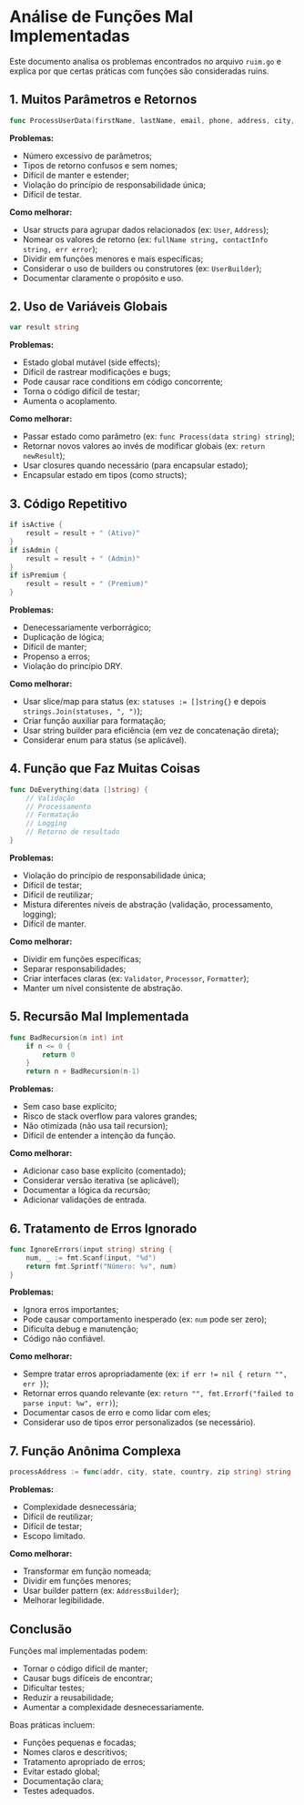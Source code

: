 # Análise de Funções Mal Implementadas

Este documento analisa os problemas encontrados no arquivo `ruim.go` e explica por que certas práticas com funções são consideradas ruins.

## 1. Muitos Parâmetros e Retornos
```go
func ProcessUserData(firstName, lastName, email, phone, address, city, state, country, zipCode string, age int, isActive, isAdmin, isPremium bool) (string, string, error, bool, int)
```
**Problemas:**
- Número excessivo de parâmetros;
- Tipos de retorno confusos e sem nomes;
- Difícil de manter e estender;
- Violação do princípio de responsabilidade única;
- Difícil de testar.

**Como melhorar:**
- Usar structs para agrupar dados relacionados (ex: `User`, `Address`);
- Nomear os valores de retorno (ex: `fullName string, contactInfo string, err error`);
- Dividir em funções menores e mais específicas;
- Considerar o uso de builders ou construtores (ex: `UserBuilder`);
- Documentar claramente o propósito e uso.

## 2. Uso de Variáveis Globais
```go
var result string
```
**Problemas:**
- Estado global mutável (side effects);
- Difícil de rastrear modificações e bugs;
- Pode causar race conditions em código concorrente;
- Torna o código difícil de testar;
- Aumenta o acoplamento.

**Como melhorar:**
- Passar estado como parâmetro (ex: `func Process(data string) string`);
- Retornar novos valores ao invés de modificar globais (ex: `return newResult`);
- Usar closures quando necessário (para encapsular estado);
- Encapsular estado em tipos (como structs);

## 3. Código Repetitivo
```go
if isActive {
    result = result + " (Ativo)"
}
if isAdmin {
    result = result + " (Admin)"
}
if isPremium {
    result = result + " (Premium)"
}
```
**Problemas:**
- Denecessariamente verborrágico;
- Duplicação de lógica;
- Difícil de manter;
- Propenso a erros;
- Violação do princípio DRY.

**Como melhorar:**
- Usar slice/map para status (ex: `statuses := []string{}` e depois `strings.Join(statuses, ", ")`);
- Criar função auxiliar para formatação;
- Usar string builder para eficiência (em vez de concatenação direta);
- Considerar enum para status (se aplicável).

## 4. Função que Faz Muitas Coisas
```go
func DoEverything(data []string) {
    // Validação
    // Processamento
    // Formatação
    // Logging
    // Retorno de resultado
}
```
**Problemas:**
- Violação do princípio de responsabilidade única;
- Difícil de testar;
- Difícil de reutilizar;
- Mistura diferentes níveis de abstração (validação, processamento, logging);
- Difícil de manter.

**Como melhorar:**
- Dividir em funções específicas;
- Separar responsabilidades;
- Criar interfaces claras (ex: `Validator`, `Processor`, `Formatter`);
- Manter um nível consistente de abstração.

## 5. Recursão Mal Implementada
```go
func BadRecursion(n int) int
    if n <= 0 {
        return 0
    }
    return n + BadRecursion(n-1)
```
**Problemas:**
- Sem caso base explícito;
- Risco de stack overflow para valores grandes;
- Não otimizada (não usa tail recursion);
- Difícil de entender a intenção da função.

**Como melhorar:**
- Adicionar caso base explícito (comentado);
- Considerar versão iterativa (se aplicável);
- Documentar a lógica da recursão;
- Adicionar validações de entrada.

## 6. Tratamento de Erros Ignorado
```go
func IgnoreErrors(input string) string {
    num, _ := fmt.Scanf(input, "%d")
    return fmt.Sprintf("Número: %v", num)
}
```
**Problemas:**
- Ignora erros importantes;
- Pode causar comportamento inesperado (ex: `num` pode ser zero);
- Dificulta debug e manutenção;
- Código não confiável.

**Como melhorar:**
- Sempre tratar erros apropriadamente (ex: `if err != nil { return "", err }`);
- Retornar erros quando relevante (ex: `return "", fmt.Errorf("failed to parse input: %w", err)`);
- Documentar casos de erro e como lidar com eles;
- Considerar uso de tipos error personalizados (se necessário).

## 7. Função Anônima Complexa
```go
processAddress := func(addr, city, state, country, zip string) string
```
**Problemas:**
- Complexidade desnecessária;
- Difícil de reutilizar;
- Difícil de testar;
- Escopo limitado.

**Como melhorar:**
- Transformar em função nomeada;
- Dividir em funções menores;
- Usar builder pattern (ex: `AddressBuilder`);
- Melhorar legibilidade.

## Conclusão

Funções mal implementadas podem:
- Tornar o código difícil de manter;
- Causar bugs difíceis de encontrar;
- Dificultar testes;
- Reduzir a reusabilidade;
- Aumentar a complexidade desnecessariamente.

Boas práticas incluem:
- Funções pequenas e focadas;
- Nomes claros e descritivos;
- Tratamento apropriado de erros;
- Evitar estado global;
- Documentação clara;
- Testes adequados.